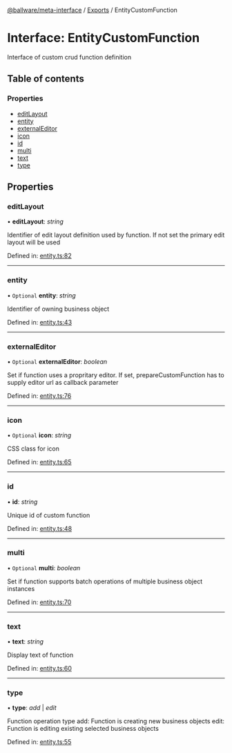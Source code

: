 [@ballware/meta-interface](../README.md) / [Exports](../modules.md) / EntityCustomFunction

# Interface: EntityCustomFunction

Interface of custom crud function definition

## Table of contents

### Properties

- [editLayout](entitycustomfunction.md#editlayout)
- [entity](entitycustomfunction.md#entity)
- [externalEditor](entitycustomfunction.md#externaleditor)
- [icon](entitycustomfunction.md#icon)
- [id](entitycustomfunction.md#id)
- [multi](entitycustomfunction.md#multi)
- [text](entitycustomfunction.md#text)
- [type](entitycustomfunction.md#type)

## Properties

### editLayout

• **editLayout**: *string*

Identifier of edit layout definition used by function.
If not set the primary edit layout will be used

Defined in: [entity.ts:82](https://github.com/ballware/ballware-client/blob/88ab695/packages/meta-interface/src/entity.ts#L82)

___

### entity

• `Optional` **entity**: *string*

Identifier of owning business object

Defined in: [entity.ts:43](https://github.com/ballware/ballware-client/blob/88ab695/packages/meta-interface/src/entity.ts#L43)

___

### externalEditor

• `Optional` **externalEditor**: *boolean*

Set if function uses a propritary editor.
If set, prepareCustomFunction has to supply editor url as callback parameter

Defined in: [entity.ts:76](https://github.com/ballware/ballware-client/blob/88ab695/packages/meta-interface/src/entity.ts#L76)

___

### icon

• `Optional` **icon**: *string*

CSS class for icon

Defined in: [entity.ts:65](https://github.com/ballware/ballware-client/blob/88ab695/packages/meta-interface/src/entity.ts#L65)

___

### id

• **id**: *string*

Unique id of custom function

Defined in: [entity.ts:48](https://github.com/ballware/ballware-client/blob/88ab695/packages/meta-interface/src/entity.ts#L48)

___

### multi

• `Optional` **multi**: *boolean*

Set if function supports batch operations of multiple business object instances

Defined in: [entity.ts:70](https://github.com/ballware/ballware-client/blob/88ab695/packages/meta-interface/src/entity.ts#L70)

___

### text

• **text**: *string*

Display text of function

Defined in: [entity.ts:60](https://github.com/ballware/ballware-client/blob/88ab695/packages/meta-interface/src/entity.ts#L60)

___

### type

• **type**: *add* \| *edit*

Function operation type
add: Function is creating new business objects
edit: Function is editing existing selected business objects

Defined in: [entity.ts:55](https://github.com/ballware/ballware-client/blob/88ab695/packages/meta-interface/src/entity.ts#L55)
